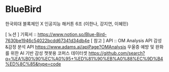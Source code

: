 # BlueBird
한국외대 블록체인 X 인공지능 해커톤 6조 (이한나, 강지연, 이혜민)

[ 노션 ] 기획서 :: https://www.notion.so/Blue-Bird-7630be1946c54022bcdd67341d34db4e
[ 참고 ] API :: OM Analysis API 감성&감정 분석 API https://www.adams.ai/apiPage?OMAnalysis
               우울증 예방 및 완화를 위한 AI 기반 감성 챗봇용 코퍼스 데이터셋 https://github.com/search?q=%EA%B0%90%EC%A0%95+%ED%81%90%EB%A0%88%EC%9D%B4%ED%8C%85&type=code
               
